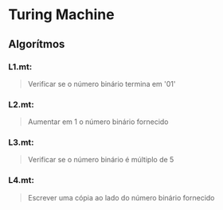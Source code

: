 # Turing Machine

## Algorítmos
### L1.mt: 
> Verificar se o número binário termina em '01'

### L2.mt:
> Aumentar em 1 o número binário fornecido

### L3.mt: 
> Verificar se o número binário é múltiplo de 5

### L4.mt: 
> Escrever uma cópia ao lado do número binário fornecido
